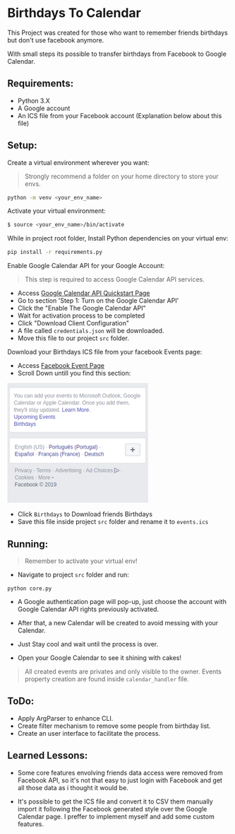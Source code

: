 # Birthdays To Calendar

This Project was created for those who want to remember friends birthdays but don't use facebook anymore.

With small steps its possible to transfer birthdays from Facebook to Google Calendar.

## Requirements:
- Python 3.X
- A Google account
- An ICS file from your Facebook account (Explanation below about this file)

## Setup:
Create a virtual environment wherever you want:
> Strongly recommend a folder on your home directory to store your envs.
```bash
python -m venv <your_env_name>
```

Activate your virtual environment:
```bash
$ source <your_env_name>/bin/activate
```

While in project root folder, Install Python dependencies on your virtual env:
```bash
pip install -r requirements.py
```

Enable Google Calendar API for your Google Account:
> This step is required to access Google Calendar API services.
- Access [Google Calendar API Quickstart Page](https://developers.google.com/calendar/quickstart/python)
- Go to section 'Step 1: Turn on the Google Calendar API'
- Click the "Enable The Google Calendar API"
- Wait for activation process to be completed
- Click "Download Client Configuration" 
- A file called `credentials.json` will be downloaded.
- Move this file to our project `src` folder.

Download your Birthdays ICS file from your facebook Events page:
- Access [Facebook Event Page](https://www.facebook.com/events/)
- Scroll Down untill you find this section:

![facebook-birthdays-section](https://github.com/joaoluizn/BirthdaysToCalendar/blob/master/doc/fb-gif.gif)
- Click `Birthdays` to Download friends Birthdays
- Save this file inside project `src` folder and rename it to `events.ics`

## Running:
> Remember to activate your virtual env!

- Navigate to project `src` folder and run:
```
python core.py
```

- A Google authentication page will pop-up, just choose the account with Google Calendar API rights previously activated.

- After that, a new Calendar will be created to avoid messing with your Calendar.

- Just Stay cool and wait until the process is over.

- Open your Google Calendar to see it shining with cakes!

> All created events are privates and only visible to the owner. Events property creation are found inside `calendar_handler` file.

## ToDo:
- Apply ArgParser to enhance CLI.
- Create filter mechanism to remove some people from birthday list.
- Create an user interface to facilitate the process.

## Learned Lessons:
- Some core features envolving friends data access were removed from Facebook API, so it's not that easy to just login with Facebook and get all those data as i thought it would be.

- It's possible to get the ICS file and convert it to CSV them manually import it following the Facebook generated style over the Google Calendar page. I preffer to implement myself and add some custom features.
